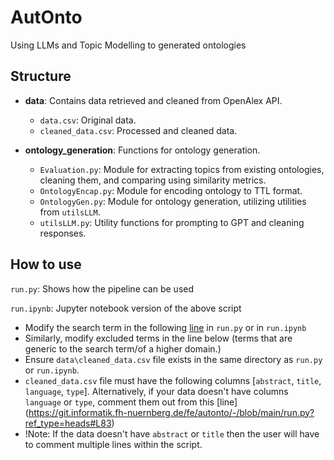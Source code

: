 # AutOnto

Using LLMs and Topic Modelling to generated ontologies

## Structure

- **data**: Contains data retrieved and cleaned from OpenAlex API.
  
  - `data.csv`: Original data.
  - `cleaned_data.csv`: Processed and cleaned data.

- **ontology_generation**: Functions for ontology generation.
  
  - `Evaluation.py`: Module for extracting topics from existing ontologies, cleaning them, and comparing using similarity metrics.
  - `OntologyEncap.py`: Module for encoding ontology to TTL format.
  - `OntologyGen.py`: Module for ontology generation, utilizing utilities from `utilsLLM`.
  - `utilsLLM.py`: Utility functions for prompting to GPT and cleaning responses.

## How to use

`run.py`: Shows how the pipeline can be used

`run.ipynb`: Jupyter notebook version of the above script

- Modify the search term in the following [line](https://git.informatik.fh-nuernberg.de/fe/autonto/-/blob/main/run.py?ref_type=heads#L120) in `run.py` or in `run.ipynb`
- Similarly, modify excluded terms in the line below (terms that are generic to the search term/of a higher domain.)
- Ensure `data\cleaned_data.csv` file exists in the same directory as `run.py` or `run.ipynb`.
- `cleaned_data.csv` file must have the following columns [`abstract`, `title`, `language`, `type`]. Alternatively, if your data doesn't have columns `language` or `type`, comment them out from this [line] (https://git.informatik.fh-nuernberg.de/fe/autonto/-/blob/main/run.py?ref_type=heads#L83)
- !Note: If the data doesn't have `abstract` or `title` then the user will have to comment multiple lines within the script.
  
